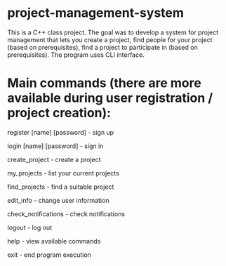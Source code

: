 # project-management-system

This is a C++ class project. The goal was to develop a system for project management that lets you create a project, find people for your project (based on prerequisites), find a project to participate in (based on prerequisites). The program uses CLI interface.

# Main commands (there are more available during user registration / project creation):

register [name] [password] - sign up

login [name] [password] - sign in

create_project - create a project

my_projects - list your current projects

find_projects - find a suitable project

edit_info - change user information

check_notifications - check notifications

logout - log out

help - view available commands

exit - end program execution
